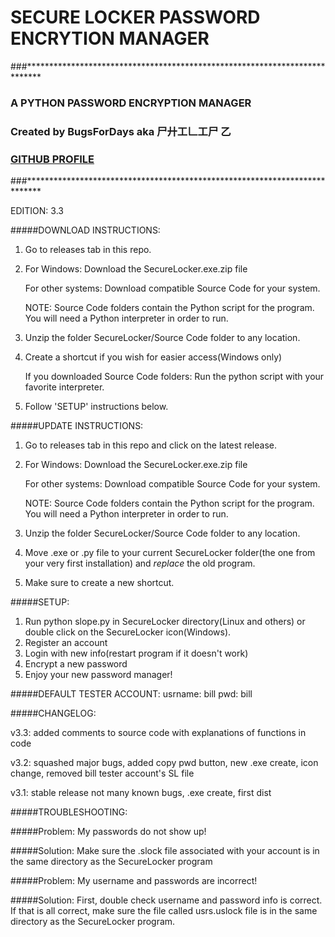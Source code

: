 # SECURE LOCKER PASSWORD ENCRYTION MANAGER
###***************************************************************************
### A PYTHON PASSWORD ENCRYPTION MANAGER                                     
### Created by BugsForDays aka 尸廾工𠃊工尸 乙
### [GITHUB PROFILE](https://github.com/BugsForDays "To my Github Profile!!!")
###***************************************************************************

EDITION: 3.3

#####DOWNLOAD INSTRUCTIONS:
1. Go to releases tab in this repo.
2. For Windows: Download the SecureLocker.exe.zip file

   For other systems: Download compatible Source Code for your system.
   
   NOTE: Source Code folders contain the Python script for the program. You will need a Python interpreter in order to run.
3. Unzip the folder SecureLocker/Source Code folder to any location.
4. Create a shortcut if you wish for easier access(Windows only)

   If you downloaded Source Code folders: Run the python script with your favorite interpreter.
5. Follow 'SETUP' instructions below.

#####UPDATE INSTRUCTIONS:
1. Go to releases tab in this repo and click on the latest release.
2. For Windows: Download the SecureLocker.exe.zip file

   For other systems: Download compatible Source Code for your system.
   
   NOTE: Source Code folders contain the Python script for the program. You will need a Python interpreter in order to run.
3. Unzip the folder SecureLocker/Source Code folder to any location.
4. Move .exe or .py file to your current SecureLocker folder(the one from your very first installation) and *replace* the old program.
5. Make sure to create a new shortcut.

#####SETUP:
1. Run python slope.py in SecureLocker directory(Linux and others) or double click on the SecureLocker icon(Windows).
2. Register an account
3. Login with new info(restart program if it doesn't work)
4. Encrypt a new password
5. Enjoy your new password manager!

#####DEFAULT TESTER ACCOUNT:
usrname: bill
pwd: bill

#####CHANGELOG:

v3.3: added comments to source code with explanations of functions in code

v3.2: squashed major bugs, added copy pwd button, new .exe create, icon change, removed bill tester account's SL file

v3.1: stable release not many known bugs, .exe create, first dist

#####TROUBLESHOOTING:

#####Problem: 
My passwords do not show up!

#####Solution: 
Make sure the .slock file associated with your account is in the same directory as the SecureLocker program

#####Problem: 
My username and passwords are incorrect!

#####Solution: 
First, double check username and password info is correct. If that is all correct, make sure the file called usrs.uslock file is            in the same directory as the SecureLocker program.
